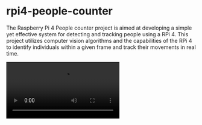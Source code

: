 # rpi4-people-counter
The Raspberry Pi 4 People counter project is aimed at developing a simple yet effective system for detecting and tracking people using a RPi 4. This project utilizes computer vision algorithms and the capabilities of the RPi 4 to identify individuals within a given frame and track their movements in real time.

![RPi4 example](/RPi4-example.mp4)
